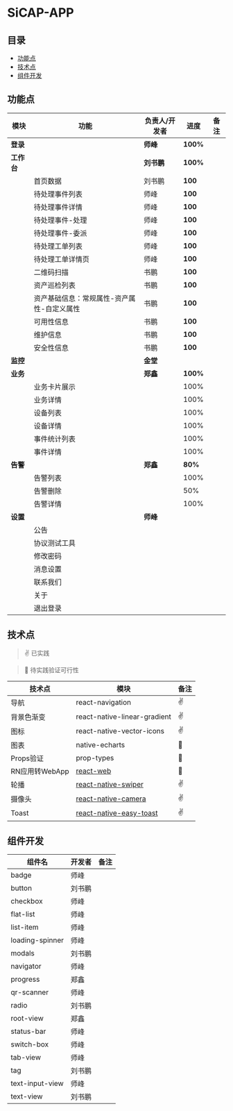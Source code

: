 # SiCAP-APP

## 目录
* [功能点](#功能点)
* [技术点](#技术点)
* [组件开发](#组件开发)

## 功能点

| 模块 | 功能 | 负责人/开发者 | 进度 | 备注 |
| --- | --- | --- | --- | --- |
| **登录** |  | **师峰** | **100%** |  |
| **工作台** |  | **刘书鹏** | **100%** |  |
|  | 首页数据 | 刘书鹏 | **100** |  |
|  | 待处理事件列表 | 师峰 | **100** |  |
|  | 待处理事件详情 | 师峰 | **100** |  |
|  | 待处理事件-处理 | 师峰 | **100** |  |
|  | 待处理事件-委派 | 师峰 | **100** |  |
|  | 待处理工单列表 | 师峰 | **100** |  |
|  | 待处理工单详情页 | 师峰 | **100** |  |
|  | 二维码扫描 | 书鹏 | **100** |  |
|  | 资产巡检列表 | 书鹏 | **100** |  |
|  | 资产基础信息：常规属性-资产属性-自定义属性 | 书鹏 | **100** |  |
|  | 可用性信息 | 书鹏 | **100** |  |
|  | 维护信息 | 书鹏 | **100** |  |
|  | 安全性信息 | 书鹏 | **100** |  |
| **监控** |  | **金堂** |  |  |
| **业务** |  | **郑鑫** | **100%** |  |
|  | 业务卡片展示 |  | 100% |  |
|  | 业务详情 |  | 100% |  |
|  | 设备列表 |  | 100% |  |
|  | 设备详情 |  | 100% |  |
|  | 事件统计列表 |  | 100% |  |
|  | 事件详情 |  | 100% |  |
| **告警** |  | **郑鑫** | **80%** |  |
|  | 告警列表 |  | 100% |  |
|  | 告警删除 |  | 50% |  |
|  | 告警详情 |  | 100% |  |
| **设置** |  | **师峰** |  |  |
|  | 公告 |  |  |  |
|  | 协议测试工具 |  |  |  |
|  | 修改密码 |  |  |  |
|  | 消息设置 |  |  |  |
|  | 联系我们 |  |  |  |
|  | 关于 |  |  |  |
|  | 退出登录 |  |  |  |

## 技术点
> :v: 已实践

> :runner: 待实践验证可行性

| 技术点 | 模块 | 备注 |
| --- | --- | --- |
| 导航 | react-navigation | :v: |
| 背景色渐变 | react-native-linear-gradient | :v: |
| 图标 | react-native-vector-icons | :v: |
| 图表 | native-echarts | :runner: |
| Props验证 | prop-types | :runner: |
| RN应用转WebApp | [react-web](https://github.com/taobaofed/react-web) | :runner: |
| 轮播 | [react-native-swiper](https://github.com/leecade/react-native-swiper) | :v: |
| 摄像头 | [react-native-camera](https://github.com/lwansbrough/react-native-camera) | :v: |
| Toast | [react-native-easy-toast](https://github.com/crazycodeboy/react-native-easy-toast) | :v: |

## 组件开发
| 组件名 | 开发者 | 备注 |
| --- | --- | --- |
| badge | 师峰 |  |
| button | 刘书鹏 |  |
| checkbox | 师峰 |  |
| flat-list | 师峰 |  |
| list-item | 师峰 |
| loading-spinner | 师峰 |  |
| modals | 刘书鹏 |  |
| navigator | 师峰 |  |
| progress | 郑鑫 |  |
| qr-scanner | 师峰 |  |
| radio | 刘书鹏 |  |
| root-view | 郑鑫 |  |
| status-bar | 师峰 |  |
| switch-box | 师峰 |  |
| tab-view | 师峰 |  |
| tag | 刘书鹏 |  |
| text-input-view| 师峰 |  |
| text-view | 刘书鹏 |  |

